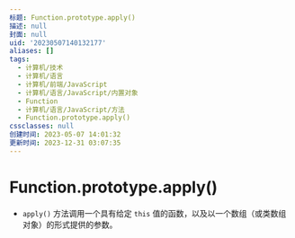 ```yaml
---
标题: Function.prototype.apply()
描述: null
封面: null
uid: '20230507140132177'
aliases: []
tags:
  - 计算机/技术
  - 计算机/语言
  - 计算机/前端/JavaScript
  - 计算机/语言/JavaScript/内置对象
  - Function
  - 计算机/语言/JavaScript/方法
  - Function.prototype.apply()
cssclasses: null
创建时间: 2023-05-07 14:01:32
更新时间: 2023-12-31 03:07:35
---
```


# Function.prototype.apply()

- `apply()` 方法调用一个具有给定 `this` 值的函数，以及以一个数组（或类数组对象）的形式提供的参数。
